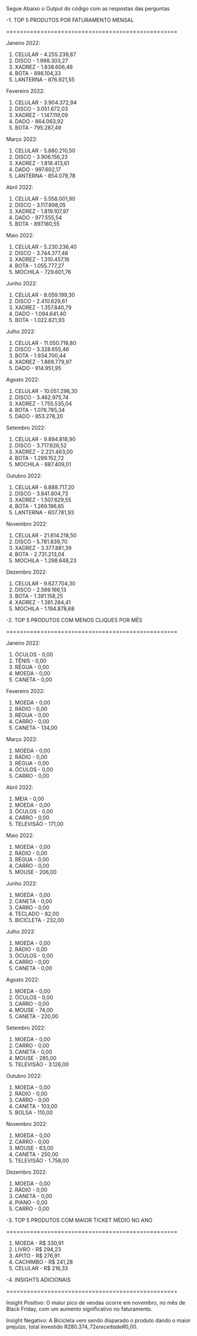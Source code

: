 Segue Abaixo o Output do código com as respostas das perguntas


-1. TOP 5 PRODUTOS POR FATURAMENTO MENSAL

==================================================

Janeiro 2022:
1. CELULAR - 4.255.239,87
2. DISCO - 1.998.303,27
3. XADREZ - 1.838.606,46
4. BOTA - 898.104,33
5. LANTERNA - 876.921,55

Fevereiro 2022:
1. CELULAR - 3.904.372,94
2. DISCO - 3.051.672,03
3. XADREZ - 1.147.119,09
4. DADO - 864.063,92
5. BOTA - 795.287,49

Março 2022:
1. CELULAR - 5.880.210,50
2. DISCO - 3.906.156,23
3. XADREZ - 1.816.413,61
4. DADO - 997.602,17
5. LANTERNA - 854.079,78

Abril 2022:
1. CELULAR - 5.558.001,90
2. DISCO - 3.117.898,05
3. XADREZ - 1.819.107,97
4. DADO - 977.555,54
5. BOTA - 897.180,55

Maio 2022:
1. CELULAR - 5.230.236,40
2. DISCO - 3.744.377,48
3. XADREZ - 1.310.457,16
4. BOTA - 1.055.777,27
5. MOCHILA - 729.601,76

Junho 2022:
1. CELULAR - 8.059.199,30
2. DISCO - 2.410.629,61
3. XADREZ - 1.357.840,79
4. DADO - 1.094.641,40
5. BOTA - 1.022.821,93

Julho 2022:
1. CELULAR - 11.050.718,80
2. DISCO - 3.328.655,46
3. BOTA - 1.934.700,44
4. XADREZ - 1.869.779,97
5. DADO - 914.951,95

Agosto 2022:
1. CELULAR - 10.051.296,30
2. DISCO - 3.462.975,74
3. XADREZ - 1.755.535,04
4. BOTA - 1.076.785,34
5. DADO - 853.278,20

Setembro 2022:
1. CELULAR - 9.894.818,90
2. DISCO - 3.717.626,52
3. XADREZ - 2.221.463,00
4. BOTA - 1.299.152,72
5. MOCHILA - 887.409,01

Outubro 2022:
1. CELULAR - 6.888.717,20
2. DISCO - 3.841.804,73
3. XADREZ - 1.507.629,55
4. BOTA - 1.269.196,65
5. LANTERNA - 607.781,93

Novembro 2022:
1. CELULAR - 21.614.218,50
2. DISCO - 5.781.839,70
3. XADREZ - 3.377.881,39
4. BOTA - 2.731.213,04
5. MOCHILA - 1.298.648,23

Dezembro 2022:
1. CELULAR - 9.627.704,30
2. DISCO - 2.569.166,13
3. BOTA - 1.391.158,25
4. XADREZ - 1.381.284,41
5. MOCHILA - 1.194.878,68
   

-2. TOP 5 PRODUTOS COM MENOS CLIQUES POR MÊS

==================================================

Janeiro 2022:
1. ÓCULOS - 0,00
2. TÊNIS - 0,00
3. RÉGUA - 0,00
4. MOEDA - 0,00
5. CANETA - 0,00

Fevereiro 2022:
1. MOEDA - 0,00
2. RÁDIO - 0,00
3. RÉGUA - 0,00
4. CARRO - 0,00
5. CANETA - 134,00

Março 2022:
1. MOEDA - 0,00
2. RÁDIO - 0,00
3. RÉGUA - 0,00
4. ÓCULOS - 0,00
5. CARRO - 0,00

Abril 2022:
1. MEIA - 0,00
2. MOEDA - 0,00
3. ÓCULOS - 0,00
4. CARRO - 0,00
5. TELEVISÃO - 171,00

Maio 2022:
1. MOEDA - 0,00
2. RÁDIO - 0,00
3. RÉGUA - 0,00
4. CARRO - 0,00
5. MOUSE - 206,00

Junho 2022:
1. MOEDA - 0,00
2. CANETA - 0,00
3. CARRO - 0,00
4. TECLADO - 82,00
5. BICICLETA - 232,00

Julho 2022:
1. MOEDA - 0,00
2. RÁDIO - 0,00
3. ÓCULOS - 0,00
4. CARRO - 0,00
5. CANETA - 0,00

Agosto 2022:
1. MOEDA - 0,00
2. ÓCULOS - 0,00
3. CARRO - 0,00
4. MOUSE - 74,00
5. CANETA - 220,00

Setembro 2022:
1. MOEDA - 0,00
2. CARRO - 0,00
3. CANETA - 0,00
4. MOUSE - 285,00
5. TELEVISÃO - 3.126,00

Outubro 2022:
1. MOEDA - 0,00
2. RÁDIO - 0,00
3. CARRO - 0,00
4. CANETA - 103,00
5. BOLSA - 110,00

Novembro 2022:
1. MOEDA - 0,00
2. CARRO - 0,00
3. MOUSE - 63,00
4. CANETA - 250,00
5. TELEVISÃO - 1.758,00

Dezembro 2022:
1. MOEDA - 0,00
2. RÁDIO - 0,00
3. CANETA - 0,00
4. PIANO - 0,00
5. CARRO - 0,00


-3. TOP 5 PRODUTOS COM MAIOR TICKET MÉDIO NO ANO

==================================================
1. MOEDA - R$ 330,91
2. LIVRO - R$ 294,23
3. APITO - R$ 276,91
4. CACHIMBO - R$ 241,28
5. CELULAR - R$ 216,33

-4. INSIGHTS ADICIONAIS

==================================================


Insight Positivo:
O maior pico de vendas ocorre em novembro, no mês de Black Friday, com um aumento significativo no faturamento.

Insight Negativo:
A Bicicleta vem sendo disparado o produto dando o maior prejuízo, total investido R$280.374,72 e receita de R$0,00.


